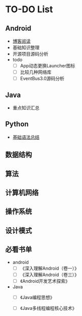# TO-DO List

[](https://dng5l3qzreal6.cloudfront.net/2016/Aug/coding_board_small-1470866369118.jpg)

## Android
- [博客阅读](https://github.com/lololiu/keep-learning/blob/master/android/read-blogs-list.md)
- 基础知识整理
- 开源项目源码分析
- todo
    - [ ] App动态更换Launcher图标
    - [ ] 比较几种网络库
    - [ ] EventBus3.0源码分析

## Java
- 重点知识汇总

## Python
- [基础语法总结](https://github.com/lololiu/keep-learning/blob/master/python/base-grammer.md)

## 数据结构


## 算法

## 计算机网络

## 操作系统

## 设计模式

## 必看书单
- android
	- [ ] 《深入理解Android（卷一）》
	- [ ] 《深入理解Android（卷三）》
	- [ ] 《Android开发艺术探索》
- Java
	- [ ] 《Java编程思想》
    - [ ] 《Java多线程编程核心技术》



